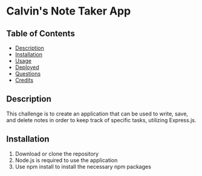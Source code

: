 # Calvin's Note Taker App
  ## Table of Contents
  * [Description](#description)
  * [Installation](#installation)
  * [Usage](#usage)
  * [Deployed](#deployed)
  * [Questions](#questions)
  * [Credits](#credits)
  ## Description
  This challenge is to create an application that can be used to write, save, and delete notes in order to keep track of specific tasks, utilizing Express.js. 
  ## Installation
1. Download or clone the repository
2. Node.js is required to use the application
3. Use npm install to install the necessary npm packages

